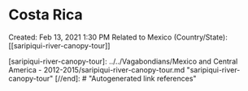 # Costa Rica

Created: Feb 13, 2021 1:30 PM
Related to Mexico (Country/State): [[saripiqui-river-canopy-tour]]

[//begin]: # "Autogenerated link references for markdown compatibility"
[saripiqui-river-canopy-tour]: ../../Vagabondians/Mexico and Central America - 2012-2015/saripiqui-river-canopy-tour.md "saripiqui-river-canopy-tour"
[//end]: # "Autogenerated link references"